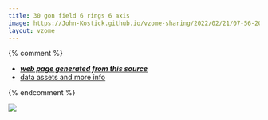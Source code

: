 ```yaml
---
title: 30 gon field 6 rings 6 axis
image: https://John-Kostick.github.io/vzome-sharing/2022/02/21/07-56-20-30-gon-field-6-rings-6-axis/30-gon-field-6-rings-6-axis.png
layout: vzome
---
```


{% comment %}
 - [***web page generated from this source***][post]
 - [data assets and more info][github]

[post]: <https://John-Kostick.github.io/vzome-sharing/2022/02/21/30-gon-field-6-rings-6-axis-07-56-20.html>
[github]: <https://github.com/John-Kostick/vzome-sharing/tree/main/2022/02/21/07-56-20-30-gon-field-6-rings-6-axis/>
{% endcomment %}

<vzome-viewer style="width: 100%; height: 65vh;"
       src="https://John-Kostick.github.io/vzome-sharing/2022/02/21/07-56-20-30-gon-field-6-rings-6-axis/30-gon-field-6-rings-6-axis.vZome" >
  <img src="https://John-Kostick.github.io/vzome-sharing/2022/02/21/07-56-20-30-gon-field-6-rings-6-axis/30-gon-field-6-rings-6-axis.png" />
</vzome-viewer>